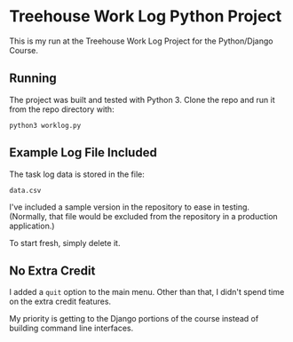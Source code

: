 Treehouse Work Log Python Project
=================================

This is my run at the Treehouse Work Log Project for the Python/Django Course. 

Running
-------

The project was built and tested with Python 3. Clone the repo and run it from the repo directory with:

    python3 worklog.py


Example Log File Included
-------------------------

The task log data is stored in the file:

    data.csv

I've included a sample version in the repository to ease in testing. (Normally, that file would be excluded from the repository in a production application.)

To start fresh, simply delete it. 


No Extra Credit
---------------

I added a `quit` option to the main menu. Other than that, I didn't spend time on the extra credit features. 

My priority is getting to the Django portions of the course instead of building command line interfaces.



